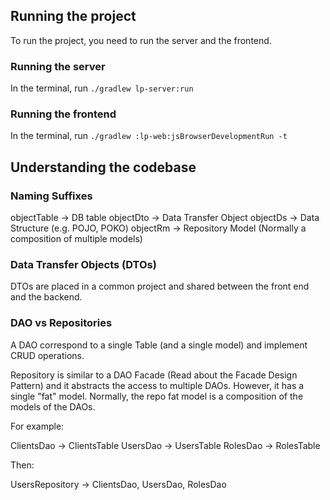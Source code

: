 ## Running the project

To run the project, you need to run the server and the frontend.

### Running the server

In the terminal, run `./gradlew lp-server:run`

### Running the frontend

In the terminal, run `./gradlew :lp-web:jsBrowserDevelopmentRun -t`

## Understanding the codebase

### Naming Suffixes

objectTable -> DB table
objectDto -> Data Transfer Object
objectDs -> Data Structure (e.g. POJO, POKO)
objectRm -> Repository Model (Normally a composition of multiple models)

### Data Transfer Objects (DTOs)

DTOs are placed in a common project and shared between the front end and the backend.

### DAO vs Repositories

A DAO correspond to a single Table (and a single model) and implement CRUD operations.

Repository is similar to a DAO Facade (Read about the Facade Design Pattern) and it abstracts the access to multiple
DAOs. However, it has a single "fat" model. Normally, the repo fat model is a composition of the models of the DAOs.

For example:

ClientsDao -> ClientsTable
UsersDao -> UsersTable
RolesDao -> RolesTable

Then:

UsersRepository -> ClientsDao, UsersDao, RolesDao
